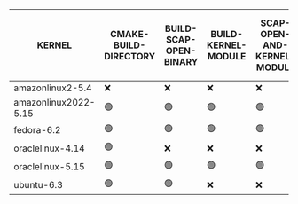 |        KERNEL        | CMAKE-BUILD-DIRECTORY | BUILD-SCAP-OPEN-BINARY | BUILD-KERNEL-MODULE | SCAP-OPEN-AND-KERNEL-MODULE | BUILD-BPF-PROBE | SCAP-OPEN-AND-BPF-PROBE | SCAP-OPEN-AND-MODERN-PROBE |
|----------------------|-----------------------|------------------------|---------------------|-----------------------------|-----------------|-------------------------|----------------------------|
| amazonlinux2-5.4     | ❌                    | ❌                     | ❌                  | ❌                          | ❌              | ❌                      | ❌                         |
| amazonlinux2022-5.15 | 🟢                    | 🟢                     | 🟢                  | 🟢                          | 🟢              | 🟢                      | 🟢                         |
| fedora-6.2           | 🟢                    | 🟢                     | 🟢                  | 🟢                          | 🟢              | 🟢                      | 🟢                         |
| oraclelinux-4.14     | 🟢                    | ❌                     | ❌                  | ❌                          | ❌              | ❌                      | 🟡                         |
| oraclelinux-5.15     | 🟢                    | 🟢                     | 🟢                  | 🟢                          | 🟢              | 🟢                      | 🟢                         |
| ubuntu-6.3           | 🟢                    | 🟢                     | ❌                  | ❌                          | ❌              | ❌                      | 🟢                         |
